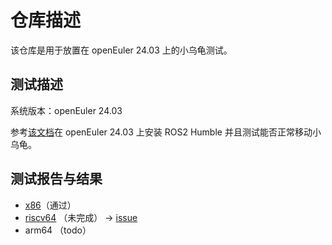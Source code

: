 # 仓库描述

该仓库是用于放置在 openEuler 24.03 上的小乌龟测试。

## 测试描述

系统版本：openEuler 24.03

参考[该文档](https://gitee.com/openeuler/ros/tree/master/user_doc/ROS-humble-oerv24.03-x86)在 openEuler 24.03 上安装 ROS2 Humble 并且测试能否正常移动小乌龟。

## 测试报告与结果

- [x86](https://github.com/Sebastianhayashi/ROS-Turtle_test/blob/main/Test%20Result/%E5%9C%A8%20openEuler%20%E6%B5%8B%E8%AF%95%20ROS%20%E5%B0%8F%E4%B9%8C%E9%BE%9F%E7%A8%8B%E5%BA%8F-x86.md)（通过）
- [riscv64](https://github.com/Sebastianhayashi/ROS-Turtle_test/blob/main/Test%20Result/%E5%9C%A8%20openEuler%20%E6%B5%8B%E8%AF%95%20ROS%20%E5%B0%8F%E4%B9%8C%E9%BE%9F%E7%A8%8B%E5%BA%8F-rv.md) （未完成） -> [issue](https://github.com/Sebastianhayashi/ROS-Turtle_test/issues/3)
- arm64 （todo）